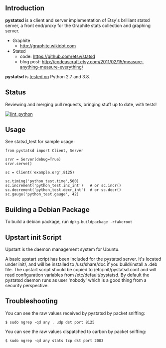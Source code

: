 Introduction
------------

**pystatsd** is a client and server implementation of Etsy's brilliant statsd
server, a front end/proxy for the Graphite stats collection and graphing server.

* Graphite
    - http://graphite.wikidot.com
* Statsd
    - code: https://github.com/etsy/statsd
    - blog post: http://codeascraft.etsy.com/2011/02/15/measure-anything-measure-everything/

**pystatsd** is [tested on](https://github.com/sivy/pystatsd/actions) Python 2.7 and 3.8.

Status
-------------

Reviewing and merging pull requests, bringing stuff up to date, with tests!

[![lint_python](https://github.com/sivy/pystatsd/workflows/lint_python/badge.svg)](https://github.com/sivy/pystatsd/actions)

Usage
-------------

See statsd_test for sample usage:

    from pystatsd import Client, Server

    srvr = Server(debug=True)
    srvr.serve()

    sc = Client('example.org',8125)

    sc.timing('python_test.time',500)
    sc.increment('python_test.inc_int')   # or sc.incr()
    sc.decrement('python_test.decr_int')  # or sc.decr()
    sc.gauge('python_test.gauge', 42)

Building a Debian Package
-------------

To build a debian package, run `dpkg-buildpackage -rfakeroot`

Upstart init Script
-------------
Upstart is the daemon management system for Ubuntu.

A basic upstart script has been included for the pystatsd server. It's located
under init/, and will be installed to /usr/share/doc if you build/install a
.deb file. The upstart script should be copied to /etc/init/pystatsd.conf and
will read configuration variables from /etc/default/pystatsd. By default the
pystatsd daemon runs as user 'nobody' which is a good thing from a security
perspective.

Troubleshooting
-------------

You can see the raw values received by pystatsd by packet sniffing:

    $ sudo ngrep -qd any . udp dst port 8125

You can see the raw values dispatched to carbon by packet sniffing:

    $ sudo ngrep -qd any stats tcp dst port 2003
